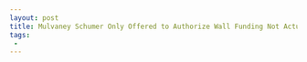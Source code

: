 ```yaml
---
layout: post
title: Mulvaney Schumer Only Offered to Authorize Wall Funding Not Actually Spend Money
tags:
 -
---
```


